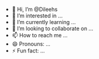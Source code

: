 - 👋 Hi, I’m @Dileehs
- 👀 I’m interested in ...
- 🌱 I’m currently learning ...
- 💞️ I’m looking to collaborate on ...
- 📫 How to reach me ...
- 😄 Pronouns: ...
- ⚡ Fun fact: ...

<!---
Dileehs/Dileehs is a ✨ special ✨ repository because its `README.md` (this file) appears on your GitHub profile.
You can click the Preview link to take a look at your changes.
--->
